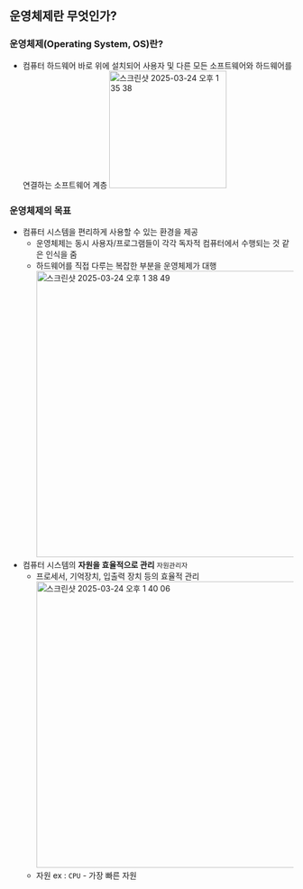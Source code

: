 ## 운영체제란 무엇인가?
### 운영체제(Operating System, OS)란?
- 컴퓨터 하드웨어 바로 위에 설치되어 사용자 및 다른 모든 소프트웨어와 하드웨어를 연결하는 소프트웨어 계층
  <img width="208" alt="스크린샷 2025-03-24 오후 1 35 38" src="https://github.com/user-attachments/assets/1c444e66-db8f-457e-99dd-4b2fd30a6d4b" />
### 운영체제의 목표
- 컴퓨터 시스템을 편리하게 사용할 수 있는 환경을 제공
  - 운영체제는 동시 사용자/프로그램들이 각각 독자적 컴퓨터에서 수행되는 것 같은 인식을 줌
  - 하드웨어를 직접 다루는 복잡한 부분을 운영체제가 대행
    <img width="508" alt="스크린샷 2025-03-24 오후 1 38 49" src="https://github.com/user-attachments/assets/4b43fff4-cd1f-4f44-8e09-aa77a0d0b1dd" />
- 컴퓨터 시스템의 **자원을 효율적으로 관리** `자원관리자`
  - 프로세서, 기억장치, 입출력 장치 등의 효율적 관리
    <img width="508" alt="스크린샷 2025-03-24 오후 1 40 06" src="https://github.com/user-attachments/assets/f77fe8db-edfb-477b-8d11-0e1f277b4253" />
  - 자원 ex : `CPU` - 가장 빠른 자원
